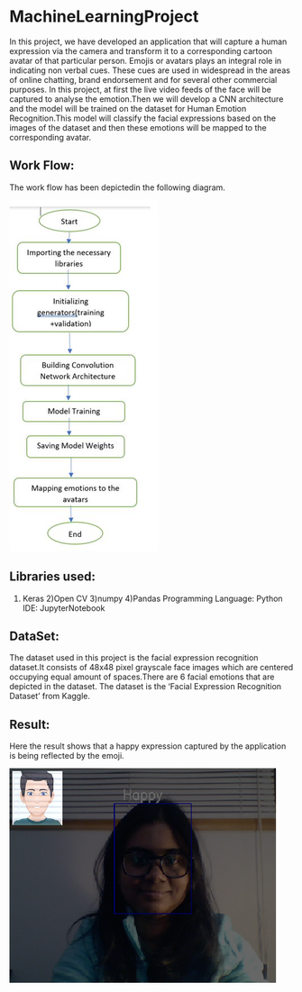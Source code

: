 # MachineLearningProject

In this project, we have developed an application that will capture a human expression via the camera and transform it to a corresponding cartoon avatar of that particular person. Emojis or avatars plays  an integral role in indicating non verbal cues. These cues are used in widespread in the areas of online chatting, brand endorsement and for several other commercial purposes. In this project, at first the live video feeds of the face will be captured to analyse the emotion.Then we will develop a CNN architecture and the model will be trained on the dataset for Human Emotion Recognition.This model will classify the facial expressions based on the images of the dataset and then these emotions will be mapped to the corresponding avatar.

## Work Flow:

The work flow has been depictedin the following diagram.

![workflow](workflow.JPG)

## Libraries used:
1) Keras
2)Open CV
3)numpy
4)Pandas
Programming Language: Python
IDE: JupyterNotebook

## DataSet:

The dataset used in this project is the facial expression recognition dataset.It consists of 48x48 pixel grayscale face images which are centered occupying equal amount of spaces.There are 6 facial emotions that are depicted in the dataset. The dataset is the ‘Facial Expression Recognition Dataset’ from Kaggle.

## Result:

Here the result shows that a happy expression captured by the application is being reflected by the emoji.

![Happy](Happy.png)






